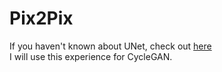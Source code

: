 # Pix2Pix
If you haven't known about UNet, check out [here](https://lmb.informatik.uni-freiburg.de/people/ronneber/u-net/)   
I will use this experience for CycleGAN.
